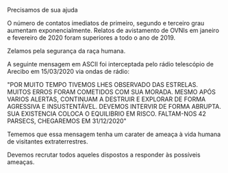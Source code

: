 Precisamos de sua ajuda

O número de contatos imediatos de primeiro, segundo e terceiro grau aumentam exponencialmente. Relatos de avistamento de OVNIs em janeiro e fevereiro de 2020 foram superiores a todo o ano de 2019.

Zelamos pela segurança da raça humana.

A seguinte mensagem em ASCII foi interceptada pelo rádio telescópio de Arecibo em 15/03/2020 via ondas de rádio:

"POR MUITO TEMPO TIVEMOS LHES OBSERVADO DAS ESTRELAS. MUITOS ERROS FORAM COMETIDOS COM SUA MORADA. MESMO APÓS VARIOS ALERTAS, CONTINUAM A DESTRUIR E EXPLORAR DE FORMA AGRESSIVA E INSUSTENTÁVEL. DEVEMOS INTERVIR DE FORMA ABRUPTA. SUA EXISTENCIA COLOCA O EQUILIBRIO EM RISCO. FALTAM-NOS 42 PARSECS, CHEGAREMOS EM 31/12/2020"

Tememos que essa mensagem tenha um carater de ameaça à vida humana de visitantes extraterrestres.

Devemos recrutar todos aqueles dispostos a responder às possíveis ameaças.